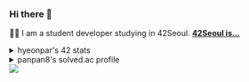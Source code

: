### Hi there 👋

 👨‍🎓 I am a student developer studying in 42Seoul. **[42Seoul is...](https://whitepaper.innovationacademy.kr/)**  

<details>
<summary>hyeonpar's 42 stats</summary>
<div markdown="1">

![hyeonpar's 42 stats](https://badge42.herokuapp.com/api/stats/hyeonpar?privacyEmail=false)
 
</div>
</details>

<details>
<summary>panpan8's solved.ac profile</summary>
<div markdown="1">

[![panpan8's solved.ac profile(v2)](http://mazassumnida.wtf/api/v2/generate_badge?boj=panpan8)](https://solved.ac/panpan8)
 
</div>
</details>

<a href="https://www.linkedin.com/in/hyeonjun/">
    <img src="https://img.shields.io/badge/linkedin-%230077B5.svg?&style=for-the-badge&logo=linkedin&logoColor=white" />
</a>
